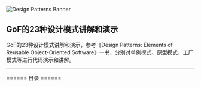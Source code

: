 ![Design Patterns Banner](https://cdn.renfei.net/upload/image/2020/20200304115023.jpg)

## GoF的23种设计模式讲解和演示
GoF的23种设计模式讲解和演示，参考《Design Patterns: Elements of Reusable Object-Oriented Software》一书，分别对单例模式、原型模式、工厂模式等进行代码演示和讲解。

---

====== 目录 ======
